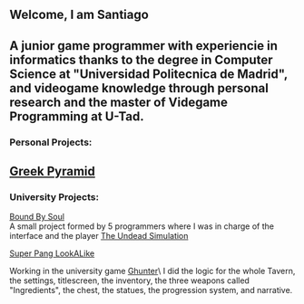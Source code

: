 ## Welcome, I am Santiago

A junior game programmer with experiencie in informatics thanks to the degree in Computer Science at "Universidad Politecnica de Madrid", and videogame knowledge through personal research and the master of Videgame Programming at U-Tad.
---
### Personal Projects:

[Greek Pyramid](https://github.com/ElCaballeroTrix/GreekPyramid)
---
### University Projects:

[Bound By Soul](https://github.com/IsFriskis/utad-unity-jam)\
  A small project formed by 5 programmers where I was in charge of the interface and the player
[The Undead Simulation](https://github.com/ElCaballeroTrix/TheUndeadSimulation)


[Super Pang LookALike](https://github.com/ElCaballeroTrix/SuperPangLookALike)

Working in the university game [Ghunter](https://www.linkedin.com/company/tiny-tavern-ghunter/posts/?feedView=all)\ 
  I did the logic for the whole Tavern, the settings, titlescreen, the inventory, the three weapons called "Ingredients", the chest, the statues, the progression system, and narrative.

